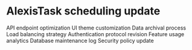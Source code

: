 # AlexisTask scheduling update
API endpoint optimization
UI theme customization
Data archival process
Load balancing strategy
Authentication protocol revision
Feature usage analytics
Database maintenance log
Security policy update
